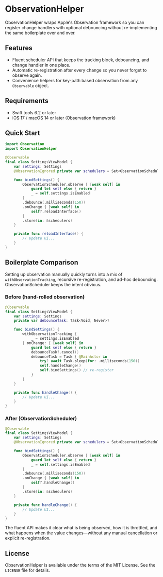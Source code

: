 # ObservationHelper

ObservationHelper wraps Apple's Observation framework so you can register change handlers with optional debouncing without re-implementing the same boilerplate over and over.

## Features
- Fluent scheduler API that keeps the tracking block, debouncing, and change handler in one place.
- Automatic re-registration after every change so you never forget to observe again.
- Convenience helpers for key-path based observation from any `Observable` object.

## Requirements
- Swift tools 6.2 or later
- iOS 17 / macOS 14 or later (Observation framework)

## Quick Start

```swift
import Observation
import ObservationHelper

@Observable
final class SettingsViewModel {
    var settings: Settings
    @ObservationIgnored private var schedulers = Set<ObservationScheduler>()

    func bindSettings() {
        ObservationScheduler.observe { [weak self] in
            guard let self else { return }
            _ = self.settings.isEnabled
        }
        .debounce(.milliseconds(150))
        .onChange { [weak self] in
            self?.reloadInterface()
        }
        .store(in: &schedulers)
    }

    private func reloadInterface() {
        // Update UI...
    }
}
```

## Boilerplate Comparison

Setting up observation manually quickly turns into a mix of `withObservationTracking`, recursive re-registration, and ad-hoc debouncing. ObservationScheduler keeps the intent obvious.

### Before (hand-rolled observation)

```swift
@Observable
final class SettingsViewModel {
    var settings: Settings
    private var debounceTask: Task<Void, Never>?

    func bindSettings() {
        withObservationTracking {
            _ = settings.isEnabled
        } onChange: { [weak self] in
            guard let self else { return }
            debounceTask?.cancel()
            debounceTask = Task { @MainActor in
                try? await Task.sleep(for: .milliseconds(150))
                self.handleChange()
                self.bindSettings() // re-register
            }
        }
    }

    private func handleChange() {
        // Update UI...
    }
}
```

### After (ObservationScheduler)

```swift
@Observable
final class SettingsViewModel {
    var settings: Settings
    @ObservationIgnored private var schedulers = Set<ObservationScheduler>()

    func bindSettings() {
        ObservationScheduler.observe { [weak self] in
            guard let self else { return }
            _ = self.settings.isEnabled
        }
        .debounce(.milliseconds(150))
        .onChange { [weak self] in
            self?.handleChange()
        }
        .store(in: &schedulers)
    }

    private func handleChange() {
        // Update UI...
    }
}
```

The fluent API makes it clear what is being observed, how it is throttled, and what happens when the value changes—without any manual cancellation or explicit re-registration.

## License

ObservationHelper is available under the terms of the MIT License. See the `LICENSE` file for details.
